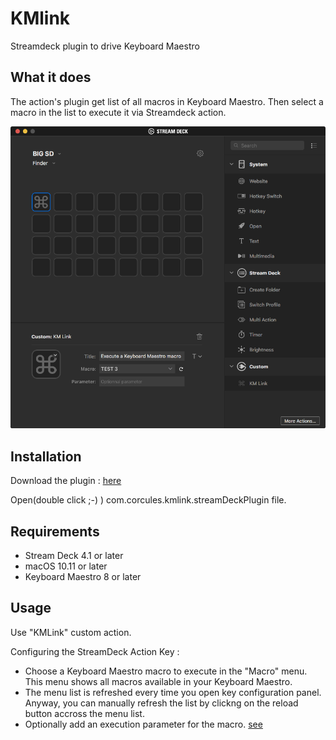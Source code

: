 # KMlink
Streamdeck plugin to drive Keyboard Maestro

## What it does

The action's plugin get list of all macros in Keyboard Maestro.
Then select a macro in the list to execute it via Streamdeck action.

![KMLink Preview](kmlink.png)

## Installation
Download the plugin : [here](https://github.com/Corcules/KMlink/releases/latest)

Open(double click ;-) ) com.corcules.kmlink.streamDeckPlugin file.

## Requirements

- Stream Deck 4.1 or later
- macOS 10.11 or later
- Keyboard Maestro 8 or later

## Usage
Use "KMLink" custom action.

Configuring the StreamDeck Action Key :
- Choose a Keyboard Maestro macro to execute in the "Macro" menu. This menu shows all macros available in your Keyboard Maestro. 
- The menu list is refreshed every time you open key configuration panel. Anyway, you can manually refresh the list by clickng on the reload button accross the menu list.
- Optionally add an execution parameter for the macro. [see](https://wiki.keyboardmaestro.com/action/Execute_a_Macro)
